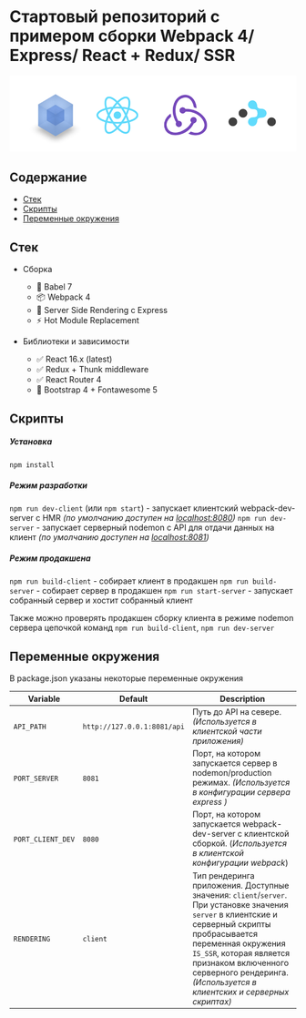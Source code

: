 # Стартовый репозиторий с примером сборки Webpack 4/ Express/ React + Redux/ SSR
<img src="src/assets/img/build-stack.gif">

## Содержание

- [Стек](#стек)
- [Скрипты](#Скрипты)
- [Переменные окружения](#Переменные-окружения)

## Стек
- Сборка
    - 🚉 Babel 7
    - 📦 Webpack 4
    - 🚀 Server Side Rendering с Express
    - ⚡ Hot Module Replacement


- Библиотеки и зависимости
  - ✅ React 16.x (latest)
  - ✅ Redux + Thunk middleware 
  - ✅ React Router 4
  - 🍦️ Bootstrap 4 + Fontawesome 5

## Скрипты
##### Установка
`npm install`
##### Режим разработки 
`npm run dev-client` (или `npm start`) - запускает клиентский webpack-dev-server с HMR *(по умолчанию доступен на [localhost:8080](http://localhost:8080))*
`npm run dev-server` - запускает серверный nodemon с API для отдачи данных на клиент *(по умолчанию доступен на [localhost:8081](http://localhost:8081))*

##### Режим продакшена 
`npm run build-client` - собирает клиент в продакшен
`npm run build-server` - собирает сервер в продакшен
`npm run start-server` -  запускает собранный сервер и хостит собранный клиент

Также можно проверять продакшен сборку клиента в режиме nodemon сервера цепочкой команд `npm run build-client`, `npm run dev-server`

## Переменные окружения

В package.json указаны некоторые переменные окружения

| Variable         | Default            | Description                                                      
| ---------------- | ------------------ |------------------ |
| `API_PATH` | `http://127.0.0.1:8081/api` | Путь до API на севере. *(Используется в клиентской части приложения)* |
| `PORT_SERVER` | `8081` | Порт, на котором запускается сервер в nodemon/production режимах. *(Используется в конфигурации сервера express )* |
| `PORT_CLIENT_DEV` | `8080` | Порт, на котором запускается webpack-dev-server с клиентской сборкой. (*Используется в клиентской конфигурации webpack*) |
| `RENDERING` | `client` | Тип рендеринга приложения. Доступные значения: `client`/`server`. При установке значения `server` в клиентские и серверный скрипты пробрасывается переменная окружения `IS_SSR`, которая является признаком включенного серверного рендеринга. *(Используется в клиентских и серверных скриптах)* |
